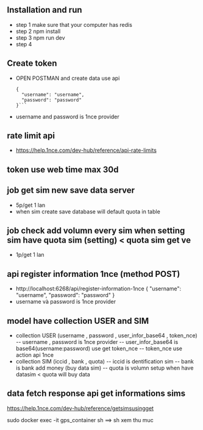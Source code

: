 ## Installation and run 
 - step 1 make sure that your computer has redis
 - step 2 npm install
 - step 3 npm run dev
 - step 4

## Create token
- OPEN POSTMAN and create data use api 
  ```http://localhost:6268/api/register-information-1nce (method POST)
  {
    "username": "username",
    "password": "password"
  }```
- username and password is 1nce provider

## rate limit api 
 - https://help.1nce.com/dev-hub/reference/api-rate-limits

## token use web time max 30d

## job get sim new save data server 
 - 5p/get 1 lan
 - when sim create save database will default quota in table 


## job check add volumn every sim when setting sim have quota sim (setting) < quota sim get ve
 - 1p/get 1 lan


## api register information 1nce (method POST)
 - http://localhost:6268/api/register-information-1nce
  {
    "username": "username",
    "password": "password"
  }
  - username và password is 1nce  provider

## model have  collection USER and SIM
 - collection USER (username , password , user_infor_base64 , token_nce)
   -- username , password is 1nce provider
   -- user_infor_base64 is base64(username:password) use get token_nce
   -- token_nce use action api 1nce
 - collection SIM (iccid , bank  , quota)
   -- iccid is dentification sim
   -- bank is bank add money (buy data sim)
   -- quota is volumn setup when have datasim < quota will buy data

## data fetch response api get informations sims 
 https://help.1nce.com/dev-hub/reference/getsimsusingget
 
 

sudo docker exec -it gps_container sh ==> sh xem thu muc